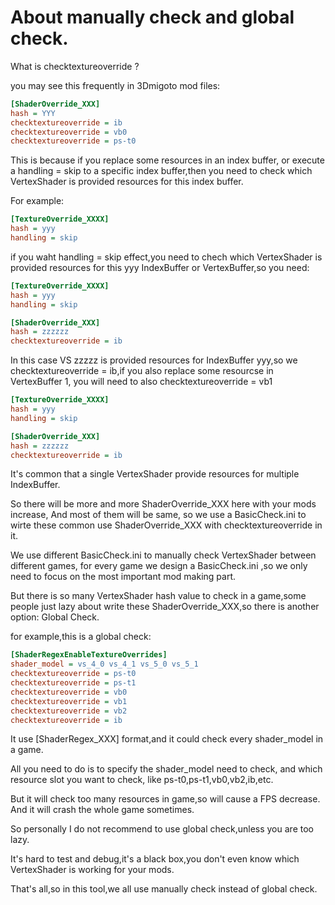 # About manually check and global check.
What is checktextureoverride ?

you may see this frequently in 3Dmigoto mod files:

```ini
[ShaderOverride_XXX]
hash = YYY
checktextureoverride = ib
checktextureoverride = vb0
checktextureoverride = ps-t0
```
This is because if you replace some resources in an index buffer,
or execute a handling = skip to a specific index buffer,then you
need to check which VertexShader is provided resources for this index buffer.

For example:
```ini
[TextureOverride_XXXX]
hash = yyy
handling = skip
```
if you waht handling = skip effect,you need to chech which VertexShader
is provided resources for this yyy IndexBuffer or VertexBuffer,so you need:

```ini
[TextureOverride_XXXX]
hash = yyy
handling = skip

[ShaderOverride_XXX]
hash = zzzzzz
checktextureoverride = ib
```
In this case VS zzzzz is provided resources for IndexBuffer yyy,so
we checktextureoverride = ib,if you also replace some resourcse in VertexBuffer 1,
you will need to also checktextureoverride = vb1
```ini
[TextureOverride_XXXX]
hash = yyy
handling = skip

[ShaderOverride_XXX]
hash = zzzzzz
checktextureoverride = ib
```
It's common that a single VertexShader provide resources for multiple IndexBuffer.

So there will be more and more ShaderOverride_XXX here with your mods increase,
And most of them will be same, so we use a BasicCheck.ini to wirte these common use
ShaderOverride_XXX with checktextureoverride in it.

We use different BasicCheck.ini to manually check VertexShader between different games,
for every game we design a BasicCheck.ini ,so we only need to focus on the most important 
mod making part.

But there is so many VertexShader hash value to check in a game,some people just
lazy about write these ShaderOverride_XXX,so there is another option: Global Check.

for example,this is a global check:
```ini
[ShaderRegexEnableTextureOverrides]
shader_model = vs_4_0 vs_4_1 vs_5_0 vs_5_1
checktextureoverride = ps-t0
checktextureoverride = ps-t1
checktextureoverride = vb0
checktextureoverride = vb1
checktextureoverride = vb2
checktextureoverride = ib
```
It use [ShaderRegex_XXX] format,and it could check every shader_model in a game.

All you need to do is to specify the shader_model need to check,
and which resource slot you want to check, like ps-t0,ps-t1,vb0,vb2,ib,etc.

But it will check too many resources in game,so will cause a FPS decrease.
And it will crash the whole game sometimes.

So personally I do not recommend to use global check,unless you are too lazy.

It's hard to test and debug,it's a black box,you don't even know which VertexShader 
is working for your mods.

That's all,so in this tool,we all use manually check instead of global check.